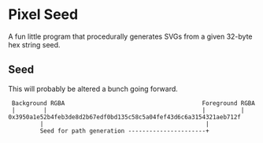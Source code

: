 # Pixel Seed

A fun little program that procedurally generates SVGs from a given 32-byte hex
string seed.

## Seed

This will probably be altered a bunch going forward.

```
 Background RGBA                                       Foreground RGBA
 |        |                                            |          |
0x3950a1e52b4feb3de8d2b67edf0bd135c58c5a04fef43d6c6a3154321aeb712f
         |                                              |
         Seed for path generation ----------------------+
```
